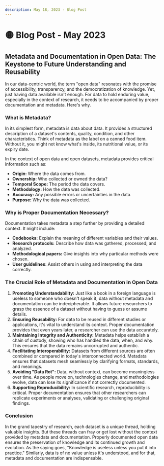 ```yaml
---
description: May 18, 2023 - Blog Post
---
```


# 🟡 Blog Post - May  2023

## **Metadata and Documentation in Open Data: The Keystone to Future Understanding and Reusability**

In our data-centric world, the term "open data" resonates with the promise of accessibility, transparency, and the democratization of knowledge. Yet, just having data available isn't enough. For data to hold enduring value, especially in the context of research, it needs to be accompanied by proper documentation and metadata. Here's why.

### What is Metadata?

In its simplest form, metadata is data about data. It provides a structured description of a dataset's contents, quality, condition, and other characteristics. Think of metadata as the label on a canned food item. Without it, you might not know what's inside, its nutritional value, or its expiry date.

In the context of open data and open datasets, metadata provides critical information such as:

* **Origin:** Where the data comes from.
* **Ownership:** Who collected or owned the data?
* **Temporal Scope:** The period the data covers.
* **Methodology:** How the data was collected.
* **Accuracy:** Any possible errors or uncertainties in the data.
* **Purpose:** Why the data was collected.

### Why is Proper Documentation Necessary?

Documentation takes metadata a step further by providing a detailed context. It might include:

* **Codebooks:** Explain the meaning of different variables and their values.
* **Research protocols:** Describe how data was gathered, processed, and analyzed.
* **Methodological papers:** Give insights into why particular methods were chosen.
* **User guidelines:** Assist others in using and interpreting the data correctly.

### The Crucial Role of Metadata and Documentation in Open Data

1. **Promoting Understandability:** Just like a book in a foreign language is useless to someone who doesn't speak it, data without metadata and documentation can be indecipherable. It allows future researchers to grasp the essence of a dataset without having to guess or assume details.
2. **Ensuring Reusability:** For data to be reused in different studies or applications, it's vital to understand its context. Proper documentation provides that even years later, a researcher can use the data accurately.
3. **Maintaining Integrity and Authenticity:** Metadata helps establish a chain of custody, showing who has handled the data, when, and why. This ensures that the data remains uncorrupted and authentic.
4. **Facilitating Interoperability:** Datasets from different sources are often combined or compared in today's interconnected world. Metadata ensures that datasets mesh seamlessly by clarifying formats, standards, and meanings.
5. **Avoiding "Data Rot":** Data, without context, can become meaningless over time. As people move on, technologies change, and methodologies evolve, data can lose its significance if not correctly documented.
6. **Supporting Reproducibility:** In scientific research, reproducibility is critical. Proper documentation ensures that other researchers can replicate experiments or analyses, validating or challenging original findings.

### Conclusion

In the grand tapestry of research, each dataset is a unique thread, holding valuable insights. But these threads can fray or get lost without the context provided by metadata and documentation. Properly documented open data ensures the preservation of knowledge and its continued growth and evolution. As the saying goes, "Knowledge is useless unless you put it into practice." Similarly, data is of no value unless it's understood, and for that, metadata and documentation are indispensable.
